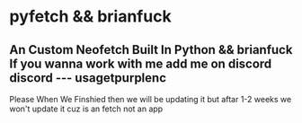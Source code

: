 # pyfetch && brianfuck
An Custom Neofetch Built In Python && brianfuck
If you wanna work with me add me on discord
discord --- usagetpurplenc
---------------------------
Please When We Finshied then we will be updating it but aftar 1-2 weeks we won't update it
cuz is an fetch not an app 
